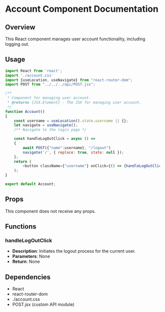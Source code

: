 # Account Component Documentation

## Overview
This React component manages user account functionality, including logging out.

## Usage
```javascript
import React from 'react';
import './account.css'
import {useLocation, useNavigate} from "react-router-dom";
import POST from "../../../api/POST.jsx";

/**
 * Component for managing user account.
 * @returns {JSX.Element} - The JSX for managing user account.
 */
function Account()
{
    const username = useLocation().state.username || {};
    let navigate = useNavigate();
    /** Navigate to the login page */

    const handleLogOutClick = async () =>
    {
        await POST({"name":username}, "/logout")
        navigate('/', { replace: true, state: null });
    };
    return (
        <button className={"username"} onClick={() => {handleLogOutClick()}}>{username}</button>
    );
}

export default Account;
````

## Props

This component does not receive any props.

## Functions

### handleLogOutClick
- **Description**: Initiates the logout process for the current user.
- **Parameters**: None
- **Return**: None

## Dependencies

- React
- react-router-dom
- ./account.css
- POST.jsx (custom API module)

